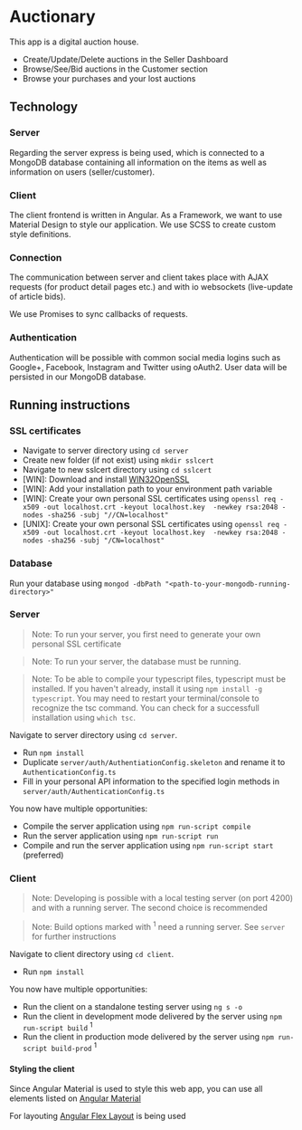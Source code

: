 # Auctionary

This app is a digital auction house. 

* Create/Update/Delete auctions in the Seller Dashboard
* Browse/See/Bid auctions in the Customer section
* Browse your purchases and your lost auctions

## Technology

### Server

Regarding the server express is being used, which is connected to a MongoDB database containing 
all information on the items as well as information on users (seller/customer).

### Client

The client frontend is written in Angular. As a Framework, we want to use 
Material Design to style our application. We use SCSS to create custom style 
definitions. 

### Connection

The communication between server and client takes place with AJAX requests (for 
product detail pages etc.) and with io websockets (live-update of article bids).

We use Promises to sync callbacks of requests.

### Authentication

Authentication will be possible with common social media logins such as 
Google+, Facebook, Instagram and Twitter using oAuth2. User data will be 
persisted in our MongoDB database.

## Running instructions

### SSL certificates

* Navigate to server directory using `cd server`
* Create new folder (if not exist) using `mkdir sslcert`
* Navigate to new sslcert directory using `cd sslcert`
* [WIN]: Download and install [WIN32OpenSSL](http://slproweb.com/download/Win32OpenSSL_Light-1_1_0h.exe)
* [WIN]: Add your installation path to your environment path variable
* [WIN]: Create your own personal SSL certificates using `openssl req -x509 -out localhost.crt -keyout localhost.key 
-newkey rsa:2048 -nodes -sha256 -subj "//CN=localhost"`
* [UNIX]: Create your own personal SSL certificates using `openssl req -x509 -out localhost.crt -keyout localhost.key 
-newkey rsa:2048 -nodes -sha256 -subj "/CN=localhost"`

### Database

Run your database using `mongod -dbPath "<path-to-your-mongodb-running-directory>"`

### Server

> Note: To run your server, you first need to generate your own personal SSL certificate

> Note: To run your server, the database must be running.

> Note: To be able to compile your typescript files, typescript must be installed. If you haven't already, install it
using `npm install -g typescript`. You may need to restart your terminal/console to recognize the tsc command. You can 
check for a successfull installation using `which tsc`.

Navigate to server directory using `cd server`. 

* Run `npm install`
* Duplicate `server/auth/AuthentiationConfig.skeleton` and rename it to `AuthenticationConfig.ts`
* Fill in your personal API information to the specified login methods in `server/auth/AuthenticationConfig.ts`

You now have multiple opportunities:

* Compile the server application using `npm run-script compile`
* Run the server application using `npm run-script run`
* Compile and run the server application using `npm run-script start` (preferred)

### Client

> Note: Developing is possible with a local testing server (on port 4200) and with a running server. The second choice 
is recommended

> Note: Build options marked with <sup>1</sup> need a running server. See `server` for further instructions 

Navigate to client directory using `cd client`.

* Run `npm install`

You now have multiple opportunities:

* Run the client on a standalone testing server using `ng s -o`
* Run the client in development mode delivered by the server using `npm run-script build` <sup>1</sup>
* Run the client in production mode delivered by the server using `npm run-script build-prod` <sup>1</sup>

#### Styling the client

Since Angular Material is used to style this web app, you can use all elements listed on 
[Angular Material](https://material.angular.io/components/)

For layouting [Angular Flex Layout](https://github.com/angular/flex-layout) is being used
